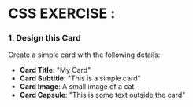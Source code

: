 # CSS EXERCISE :

### **1. Design this Card**

Create a simple card with the following details:

- **Card Title**: "My Card"
- **Card Subtitle**: "This is a simple card"
- **Card Image**: A small image of a cat
- **Card Capsule**: "This is some text outside the card"
